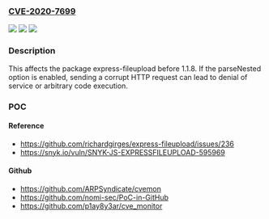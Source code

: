 ### [CVE-2020-7699](https://cve.mitre.org/cgi-bin/cvename.cgi?name=CVE-2020-7699)
![](https://img.shields.io/static/v1?label=Product&message=express-fileupload&color=blue)
![](https://img.shields.io/static/v1?label=Version&message=%3C%201.1.8%20&color=brighgreen)
![](https://img.shields.io/static/v1?label=Vulnerability&message=Prototype%20Pollution&color=brighgreen)

### Description

This affects the package express-fileupload before 1.1.8. If the parseNested option is enabled, sending a corrupt HTTP request can lead to denial of service or arbitrary code execution.

### POC

#### Reference
- https://github.com/richardgirges/express-fileupload/issues/236
- https://snyk.io/vuln/SNYK-JS-EXPRESSFILEUPLOAD-595969

#### Github
- https://github.com/ARPSyndicate/cvemon
- https://github.com/nomi-sec/PoC-in-GitHub
- https://github.com/p1ay8y3ar/cve_monitor

